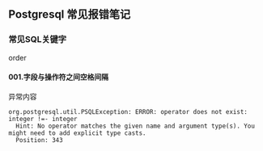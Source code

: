 ## Postgresql 常见报错笔记

### 常见SQL关键字

order

#### 001.字段与操作符之间空格间隔

异常内容

````shell script
org.postgresql.util.PSQLException: ERROR: operator does not exist: integer !=- integer
  Hint: No operator matches the given name and argument type(s). You might need to add explicit type casts.
  Position: 343
````
